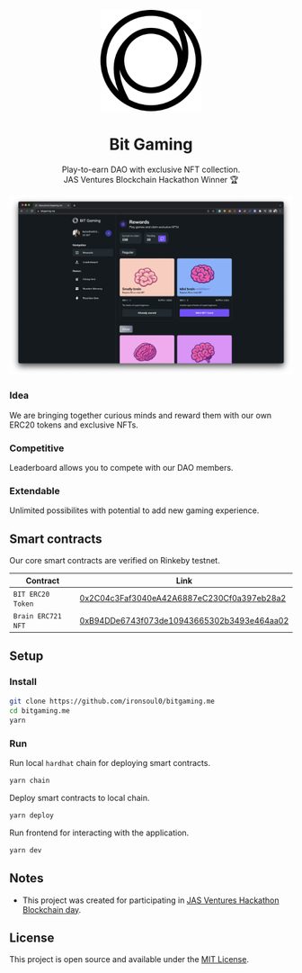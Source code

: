<p align="center">
  <a href="http://laddy.app">
    <img width="180" src="./assets/logo.png">
  </a>
</p>

<h1 align="center">Bit Gaming</h1>

<p align="center">Play-to-earn DAO with exclusive NFT collection.<br/>JAS Ventures Blockchain Hackathon Winner 🏆</p>

![Screenshot](./assets/screenshot.png)

### Idea

We are bringing together curious minds and reward them with our own ERC20 tokens and exclusive NFTs.

### Competitive

Leaderboard allows you to compete with our DAO members.

### Extendable

Unlimited possibilites with potential to add new gaming experience.

## Smart contracts

Our core smart contracts are verified on Rinkeby testnet.

| Contract                                  | Link                                  |
| ---------------------------------------- | -------------------------------------------- |
| `BIT ERC20 Token` | [0x2C04c3Faf3040eA42A6887eC230Cf0a397eb28a2](https://rinkeby.etherscan.io/address/0x2C04c3Faf3040eA42A6887eC230Cf0a397eb28a2#code) |
| `Brain ERC721 NFT` | [0xB94DDe6743f073de10943665302b3493e464aa02](https://rinkeby.etherscan.io/address/0xB94DDe6743f073de10943665302b3493e464aa02#code) |

## Setup

### Install

```bash
git clone https://github.com/ironsoul0/bitgaming.me
cd bitgaming.me
yarn
```

### Run

Run local `hardhat` chain for deploying smart contracts.

```bash
yarn chain
```

Deploy smart contracts to local chain.

```bash
yarn deploy
```

Run frontend for interacting with the application.

```bash
yarn dev
```

## Notes

- This project was created for participating in [JAS Ventures Hackathon Blockchain day](https://jva.vc/index.php/ru/hackathon).

## License

This project is open source and available under the [MIT License](LICENSE).